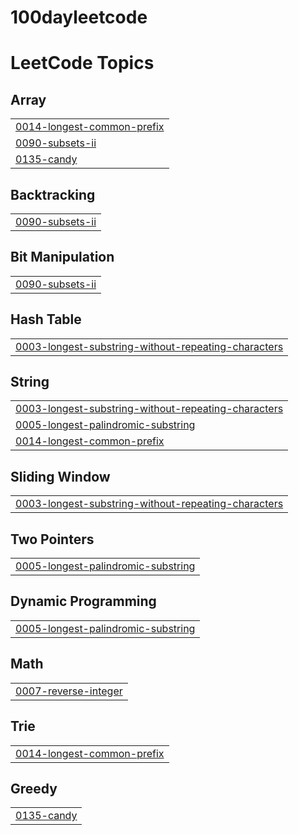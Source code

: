 # 100dayleetcode

<!---LeetCode Topics Start-->
# LeetCode Topics
## Array
|  |
| ------- |
| [0014-longest-common-prefix](https://github.com/Aditya-Prakash14/100dayleetcode/tree/master/0014-longest-common-prefix) |
| [0090-subsets-ii](https://github.com/Aditya-Prakash14/100dayleetcode/tree/master/0090-subsets-ii) |
| [0135-candy](https://github.com/Aditya-Prakash14/100dayleetcode/tree/master/0135-candy) |
## Backtracking
|  |
| ------- |
| [0090-subsets-ii](https://github.com/Aditya-Prakash14/100dayleetcode/tree/master/0090-subsets-ii) |
## Bit Manipulation
|  |
| ------- |
| [0090-subsets-ii](https://github.com/Aditya-Prakash14/100dayleetcode/tree/master/0090-subsets-ii) |
## Hash Table
|  |
| ------- |
| [0003-longest-substring-without-repeating-characters](https://github.com/Aditya-Prakash14/100dayleetcode/tree/master/0003-longest-substring-without-repeating-characters) |
## String
|  |
| ------- |
| [0003-longest-substring-without-repeating-characters](https://github.com/Aditya-Prakash14/100dayleetcode/tree/master/0003-longest-substring-without-repeating-characters) |
| [0005-longest-palindromic-substring](https://github.com/Aditya-Prakash14/100dayleetcode/tree/master/0005-longest-palindromic-substring) |
| [0014-longest-common-prefix](https://github.com/Aditya-Prakash14/100dayleetcode/tree/master/0014-longest-common-prefix) |
## Sliding Window
|  |
| ------- |
| [0003-longest-substring-without-repeating-characters](https://github.com/Aditya-Prakash14/100dayleetcode/tree/master/0003-longest-substring-without-repeating-characters) |
## Two Pointers
|  |
| ------- |
| [0005-longest-palindromic-substring](https://github.com/Aditya-Prakash14/100dayleetcode/tree/master/0005-longest-palindromic-substring) |
## Dynamic Programming
|  |
| ------- |
| [0005-longest-palindromic-substring](https://github.com/Aditya-Prakash14/100dayleetcode/tree/master/0005-longest-palindromic-substring) |
## Math
|  |
| ------- |
| [0007-reverse-integer](https://github.com/Aditya-Prakash14/100dayleetcode/tree/master/0007-reverse-integer) |
## Trie
|  |
| ------- |
| [0014-longest-common-prefix](https://github.com/Aditya-Prakash14/100dayleetcode/tree/master/0014-longest-common-prefix) |
## Greedy
|  |
| ------- |
| [0135-candy](https://github.com/Aditya-Prakash14/100dayleetcode/tree/master/0135-candy) |
<!---LeetCode Topics End-->